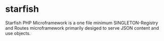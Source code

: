 starfish
========

Starfish PHP Microframework is a one file minimum SINGLETON-Registry and Routes microframework primarily desiged to serve JSON content and use objects.
